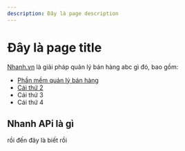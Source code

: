 ```yaml
---
description: Đây là page description
---
```


# Đây là page title

[Nhanh.vn](https://nhanh.vn) là giải pháp quản lý bán hàng abc gì đó, bao gồm:

* [Phần mềm quản lý bán hàng](https://google.com.vn)
* [Cái thứ 2](https://vnexpress.net)
* Cái thứ 3
* Cái thứ 4

## Nhanh APi là gì

rồi đến đây là biết rồi




